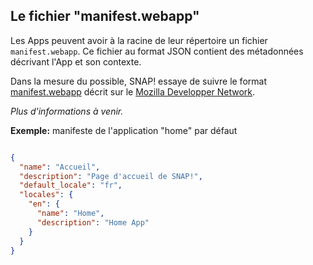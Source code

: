 ## Le fichier "manifest.webapp"

Les Apps peuvent avoir à la racine de leur répertoire un fichier `manifest.webapp`. Ce fichier au format JSON contient des métadonnées décrivant l'App et son contexte.

Dans la mesure du possible, SNAP! essaye de suivre le format [manifest.webapp](https://developer.mozilla.org/en-US/Apps/Build/Manifest?redirectlocale=en-US&redirectslug=Web%2FApps%2FManifest)  décrit sur le [Mozilla Developper Network](https://developer.mozilla.org/).

*Plus d'informations à venir.*

**Exemple:** manifeste de l'application "home" par défaut
```json

{
  "name": "Accueil",
  "description": "Page d'accueil de SNAP!",
  "default_locale": "fr",
  "locales": {
    "en": {
      "name": "Home",
      "description": "Home App"
    }
  }
}
```

